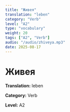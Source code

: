 ```yaml
---
title: "Живея"
translation: "leben"
category: "Verb"
level: "A2"
type: "vocabulary"
weight: 20
tags: ["A2", "Verb"]
audio: "/audio/zhiveya.mp3"
date: 2025-08-17
---
```


# Живея

**Translation:** leben

**Category:** Verb

**Level:** A2

